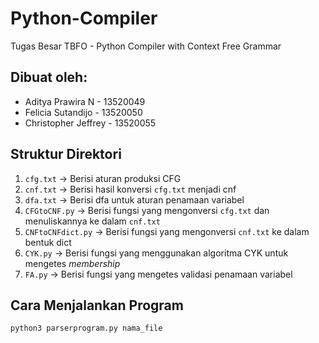 # Python-Compiler

Tugas Besar TBFO - Python Compiler with Context Free Grammar

## Dibuat oleh:
<ul>
	<li> Aditya Prawira N - 13520049  
	<li> Felicia Sutandijo - 13520050  
	<li> Christopher Jeffrey - 13520055
</ul>

## Struktur Direktori
1. `cfg.txt` &rarr; Berisi aturan produksi CFG
2. `cnf.txt` &rarr; Berisi hasil konversi `cfg.txt` menjadi cnf
3. `dfa.txt` &rarr; Berisi dfa untuk aturan penamaan variabel
4. `CFGtoCNF.py` &rarr; Berisi fungsi yang mengonversi `cfg.txt` dan menuliskannya ke dalam `cnf.txt`
5. `CNFtoCNFdict.py` &rarr; Berisi fungsi yang mengonversi `cnf.txt` ke dalam bentuk dict
6. `CYK.py` &rarr; Berisi fungsi yang menggunakan algoritma CYK untuk mengetes <em>membership</em>
7. `FA.py` &rarr; Berisi fungsi yang mengetes validasi penamaan variabel

## Cara Menjalankan Program
`python3 parserprogram.py nama_file`
